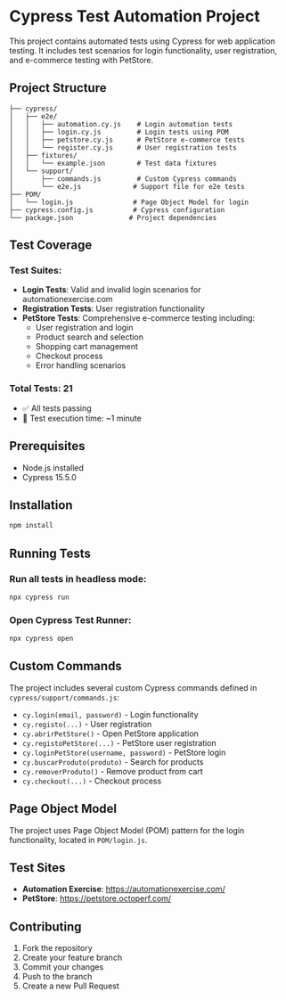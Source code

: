 # Cypress Test Automation Project

This project contains automated tests using Cypress for web application testing. It includes test scenarios for login functionality, user registration, and e-commerce testing with PetStore.

## Project Structure

```
├── cypress/
│   ├── e2e/
│   │   ├── automation.cy.js    # Login automation tests
│   │   ├── login.cy.js         # Login tests using POM
│   │   ├── petstore.cy.js      # PetStore e-commerce tests
│   │   └── register.cy.js      # User registration tests
│   ├── fixtures/
│   │   └── example.json        # Test data fixtures
│   └── support/
│       ├── commands.js         # Custom Cypress commands
│       └── e2e.js             # Support file for e2e tests
├── POM/
│   └── login.js               # Page Object Model for login
├── cypress.config.js          # Cypress configuration
└── package.json              # Project dependencies
```

## Test Coverage

### Test Suites:
- **Login Tests**: Valid and invalid login scenarios for automationexercise.com
- **Registration Tests**: User registration functionality
- **PetStore Tests**: Comprehensive e-commerce testing including:
  - User registration and login
  - Product search and selection
  - Shopping cart management
  - Checkout process
  - Error handling scenarios

### Total Tests: 21
- ✅ All tests passing
- 🧪 Test execution time: ~1 minute

## Prerequisites

- Node.js installed
- Cypress 15.5.0

## Installation

```bash
npm install
```

## Running Tests

### Run all tests in headless mode:
```bash
npx cypress run
```

### Open Cypress Test Runner:
```bash
npx cypress open
```

## Custom Commands

The project includes several custom Cypress commands defined in `cypress/support/commands.js`:

- `cy.login(email, password)` - Login functionality
- `cy.registo(...)` - User registration
- `cy.abrirPetStore()` - Open PetStore application
- `cy.registoPetStore(...)` - PetStore user registration
- `cy.loginPetStore(username, password)` - PetStore login
- `cy.buscarProduto(produto)` - Search for products
- `cy.removerProduto()` - Remove product from cart
- `cy.checkout(...)` - Checkout process

## Page Object Model

The project uses Page Object Model (POM) pattern for the login functionality, located in `POM/login.js`.

## Test Sites

- **Automation Exercise**: https://automationexercise.com/
- **PetStore**: https://petstore.octoperf.com/

## Contributing

1. Fork the repository
2. Create your feature branch
3. Commit your changes
4. Push to the branch
5. Create a new Pull Request